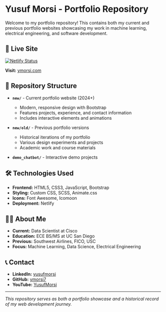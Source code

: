 # Yusuf Morsi - Portfolio Repository

Welcome to my portfolio repository! This contains both my current and previous portfolio websites showcasing my work in machine learning, electrical engineering, and software development.

## 🚀 Live Site

[![Netlify Status](https://api.netlify.com/api/v1/badges/d2b40b3f-df55-46ea-8bff-a1d587d6726d/deploy-status)](https://app.netlify.com/sites/ymorsi/deploys)

**Visit:** [ymorsi.com](https://ymorsi.com)

## 📁 Repository Structure

- **`new/`** - Current portfolio website (2024+)
  - Modern, responsive design with Bootstrap
  - Features projects, experience, and contact information
  - Includes interactive elements and animations

- **`new/old/`** - Previous portfolio versions
  - Historical iterations of my portfolio
  - Various design experiments and projects
  - Academic work and course materials

- **`demo_chatbot/`** - Interactive demo projects

## 🛠️ Technologies Used

- **Frontend:** HTML5, CSS3, JavaScript, Bootstrap
- **Styling:** Custom CSS, SCSS, Animate.css
- **Icons:** Font Awesome, Icomoon
- **Deployment:** Netlify

## 👨‍💻 About Me

- **Current:** Data Scientist at Cisco
- **Education:** ECE BS/MS at UC San Diego
- **Previous:** Southwest Airlines, FICO, USC
- **Focus:** Machine Learning, Data Science, Electrical Engineering

## 📞 Contact

- **LinkedIn:** [yusufmorsi](https://www.linkedin.com/in/yusufmorsi/)
- **GitHub:** [ymorsi7](https://github.com/ymorsi7)
- **YouTube:** [YusufMorsi](https://www.youtube.com/c/YusufMorsi)

---

*This repository serves as both a portfolio showcase and a historical record of my web development journey.*

